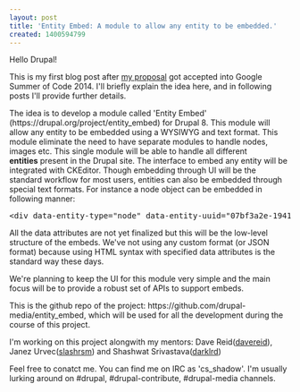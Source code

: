 ```yaml
---
layout: post
title: 'Entity Embed: A module to allow any entity to be embedded.'
created: 1400594799
---
```

<p>Hello Drupal!</p>

<p>This is my first blog post after <a href="web.iiit.ac.in/~chandan.singh/GSoC14-DrupalProposal-WYSIWYG_Inline_entity.pdf" target="_blank">my proposal</a> got accepted into Google Summer of Code 2014. I&#39;ll briefly explain the idea here, and in following posts I'll provide further details.</p>

<p>The idea is to develop a module called &#39;Entity Embed&#39; (https://drupal.org/project/entity_embed) for Drupal 8. This module will allow&nbsp;any entity to be embedded using a WYSIWYG and text format. This module eliminate the need to have separate modules to handle nodes, images etc. This single module will be able to handle all different <strong>entities</strong>&nbsp;present in the Drupal site. The interface to embed any entity will be integrated with CKEditor. Though embedding through UI will be the standard workflow for most users, entities can also be embedded through special text formats. For instance a node object can be embedded in following manner:</p>

<pre>
&lt;div data-entity-type=&quot;node&quot; data-entity-uuid=&quot;07bf3a2e-1941-4a44-9b02-2d1d7a41ec0e&quot; data-view-mode=&quot;teaser&quot; /&gt;</pre>

<p>All the data attributes are not yet finalized but this will be the low-level structure of the embeds. We&#39;ve not using any custom format (or JSON format) because using HTML syntax with specified data attributes is the standard way these days.</p>

<p>We&#39;re planning to keep the UI for this module very simple and the main focus will be to provide a robust set of APIs to support embeds.</p>

<p>This is the github repo of the project:&nbsp;https://github.com/drupal-media/entity_embed, which will be used for all the development during the course of this project.</p>

<p>I&#39;m working on this project alongwith my mentors: Dave Reid(<a href="https://drupal.org/user/53892" target="_blank">davereid</a>), Janez Urvec(<a href="https://drupal.org/user/744628" target="_blank">slashrsm</a>) and&nbsp;Shashwat Srivastava(<a href="https://drupal.org/user/435209" target="_blank">darklrd</a>)</p>

<p>Feel free to conatct me. You can find me on IRC as 'cs_shadow'. I'm usually lurking around on #drupal, #drupal-contribute, #drupal-media channels. </p>
